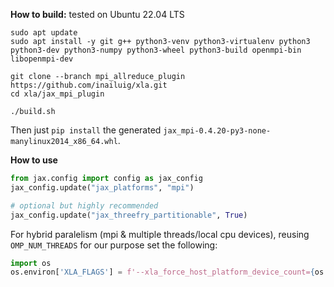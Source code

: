 __How to build:__
tested on Ubuntu 22.04 LTS

```console
sudo apt update
sudo apt install -y git g++ python3-venv python3-virtualenv python3 python3-dev python3-numpy python3-wheel python3-build openmpi-bin libopenmpi-dev

git clone --branch mpi_allreduce_plugin https://github.com/inailuig/xla.git
cd xla/jax_mpi_plugin

./build.sh
```

Then just `pip install` the generated `jax_mpi-0.4.20-py3-none-manylinux2014_x86_64.whl`.


__How to use__

```python
from jax.config import config as jax_config
jax_config.update("jax_platforms", "mpi")

# optional but highly recommended
jax_config.update("jax_threefry_partitionable", True)
```

For hybrid paralelism (mpi & multiple threads/local cpu devices), reusing `OMP_NUM_THREADS` for our purpose set the following:
```python
import os
os.environ['XLA_FLAGS'] = f'--xla_force_host_platform_device_count={os.environ.get("OMP_NUM_THREADS")}'
```


